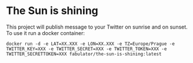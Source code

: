 # The Sun is shining

This project will publish message to your Twitter on sunrise and on sunset. To use it run a docker container:

```shell
docker run -d -e LAT=XX.XXX -e LON=XX.XXX -e TZ=Europe/Prague -e TWITTER_KEY=XXX -e TWITTER_SECRET=XXX -e TWITTER_TOKEN=XXX -e TWITTER_SECRETTOKEN=XXX fabulator/the-sun-is-shining:latest
```
